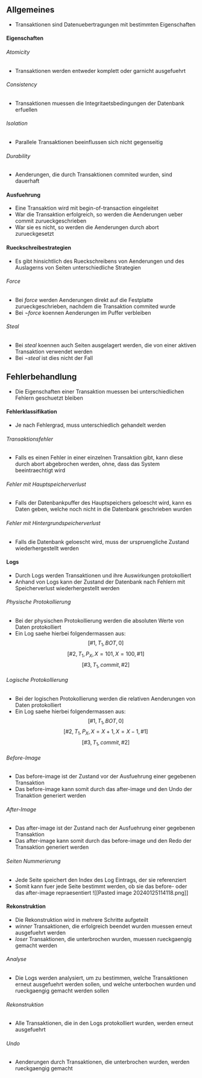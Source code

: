 ## Allgemeines
- Transaktionen sind Datenuebertragungen mit bestimmten Eigenschaften
#### Eigenschaften
###### Atomicity
- Transaktionen werden entweder komplett oder garnicht ausgefuehrt
###### Consistency
- Transaktionen muessen die Integritaetsbedingungen der Datenbank erfuellen
###### Isolation
- Parallele Transaktionen beeinflussen sich nicht gegenseitig
###### Durability
- Aenderungen, die durch Transaktionen commited wurden, sind dauerhaft
#### Ausfuehrung
- Eine Transaktion wird mit begin-of-transaction eingeleitet
- War die Transaktion erfolgreich, so werden die Aenderungen ueber commit zurueckgeschrieben
- War sie es nicht, so werden die Aenderungen durch abort zurueckgesetzt
#### Rueckschreibestrategien
- Es gibt hinsichtlich des Rueckschreibens von Aenderungen und des Auslagerns von Seiten unterschiedliche Strategien
###### Force
- Bei $force$ werden Aenderungen direkt auf die Festplatte zurueckgeschrieben, nachdem die Transaktion commited wurde
- Bei $\lnot force$ koennen Aenderungen im Puffer verbleiben
###### Steal
- Bei $steal$ koennen auch Seiten ausgelagert werden, die von einer aktiven Transaktion verwendet werden
- Bei $\lnot steal$ ist dies nicht der Fall
## Fehlerbehandlung
- Die Eigenschaften einer Transaktion muessen bei unterschiedlichen Fehlern geschuetzt bleiben
#### Fehlerklassifikation
- Je nach Fehlergrad, muss unterschiedlich gehandelt werden
###### Transaktionsfehler
- Falls es einen Fehler in einer einzelnen Transaktion gibt, kann diese durch abort abgebrochen werden, ohne, dass das System beeintraechtigt wird
###### Fehler mit Hauptspeicherverlust
- Falls der Datenbankpuffer des Hauptspeichers geloescht wird, kann es Daten geben, welche noch nicht in die Datenbank geschrieben wurden 
###### Fehler mit Hintergrundspeicherverlust
- Falls die Datenbank geloescht wird, muss der urspruengliche Zustand wiederhergestellt werden
#### Logs
- Durch Logs werden Transaktionen und ihre Auswirkungen protokolliert
- Anhand von Logs kann der Zustand der Datenbank nach Fehlern mit Speicherverlust wiederhergestellt werden
###### Physische Protokollierung
- Bei der physischen Protokollierung werden die absoluten Werte von Daten protokolliert
- Ein Log saehe hierbei folgendermassen aus:
$$[\#1, T_1, BOT, 0]$$
$$[\#2, T_1, P_X, X = 101, X = 100, \#1]$$
$$[\#3, T_1, commit, \#2]$$
###### Logische Protokollierung
- Bei der logischen Protokollierung werden die relativen Aenderungen von Daten protokolliert
- Ein Log saehe hierbei folgendermassen aus:
$$[\#1, T_1, BOT, 0]$$
$$[\#2, T_1, P_X, X = X + 1, X = X - 1, \#1]$$
$$[\#3, T_1, commit, \#2]$$
###### Before-Image
- Das before-image ist der Zustand vor der Ausfuehrung einer gegebenen Transaktion
- Das before-image kann somit durch das after-image und den Undo der Tranaktion generiert werden
###### After-Image
- Das after-image ist der Zustand nach der Ausfuehrung einer gegebenen Transaktion
- Das after-image kann somit durch das before-image und den Redo der Transaktion generiert werden 
###### Seiten Nummerierung
- Jede Seite speichert den Index des Log Eintrags, der sie referenziert
- Somit kann fuer jede Seite bestimmt werden, ob sie das before- oder das after-image repraesentiert
![[Pasted image 20240125114118.png]]
#### Rekonstruktion
- Die Rekonstruktion wird in mehrere Schritte aufgeteilt
- $winner$ Transaktionen, die erfolgreich beendet wurden muessen erneut ausgefuehrt werden
- $loser$ Transaktionen, die unterbrochen wurden, muessen rueckgaengig gemacht werden
###### Analyse
- Die Logs werden analysiert, um zu bestimmen, welche Transaktionen erneut ausgefuehrt werden sollen, und welche unterbochen wurden und rueckgaengig gemacht werden sollen
###### Rekonstruktion
- Alle Transaktionen, die in den Logs protokolliert wurden, werden erneut ausgefuehrt
###### Undo
- Aenderungen durch Transaktionen, die unterbrochen wurden, werden rueckgaengig gemacht